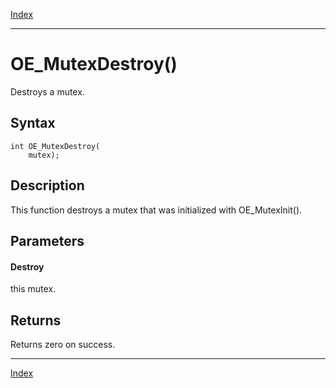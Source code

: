 [Index](index.md)

---
# OE_MutexDestroy()

Destroys a mutex.

## Syntax

    int OE_MutexDestroy(
        mutex);
## Description 

This function destroys a mutex that was initialized with OE_MutexInit().



## Parameters

#### Destroy

this mutex.

## Returns

Returns zero on success.

---
[Index](index.md)

